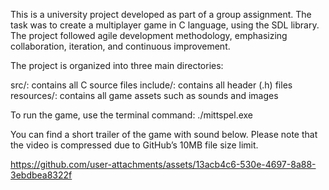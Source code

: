 This is a university project developed as part of a group assignment. The task was to create a multiplayer game in C language, using the SDL library. The project followed agile development methodology, emphasizing collaboration, iteration, and continuous improvement.


The project is organized into three main directories:

src/: contains all C source files
include/: contains all header (.h) files
resources/: contains all game assets such as sounds and images




To run the game, use the terminal command: ./mittspel.exe


You can find a short trailer of the game with sound below. Please note that the video is compressed due to GitHub’s 10MB file size limit.




https://github.com/user-attachments/assets/13acb4c6-530e-4697-8a88-3ebdbea8322f

